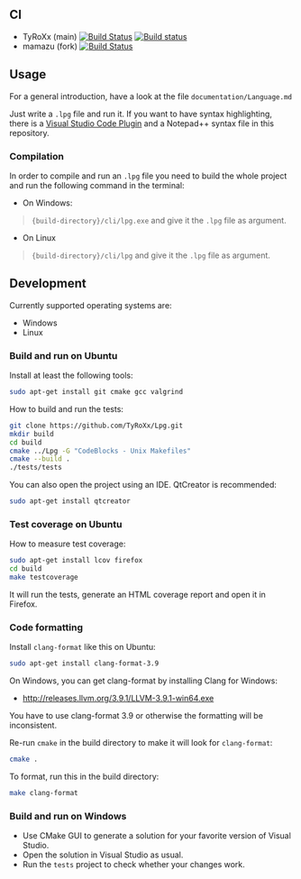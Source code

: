 ## CI
* TyRoXx (main)
[![Build Status](https://travis-ci.org/TyRoXx/Lpg.svg?branch=master)](https://travis-ci.org/TyRoXx/Lpg)
[![Build status](https://ci.appveyor.com/api/projects/status/lq9sc1am1xn5fvgg/branch/master?svg=true)](https://ci.appveyor.com/project/TyRoXx/lpg/branch/master)
* mamazu (fork)
[![Build Status](https://travis-ci.org/mamazu/Lpg.svg?branch=master)](https://travis-ci.org/mamazu/Lpg)

## Usage
For a general introduction, have a look at the file `documentation/Language.md`

Just write a `.lpg` file and run it. If you want to have syntax highlighting, there is a [Visual Studio Code Plugin](https://github.com/mamazu/LPG-for-Visual-Studio-Code) and a Notepad++ syntax file in this repository.

### Compilation
In order to compile and run an `.lpg` file you need to build the whole project and run the following command in the terminal:

* On Windows:
> `{build-directory}/cli/lpg.exe` and give it the `.lpg` file as argument.

* On Linux
> `{build-directory}/cli/lpg` and give it the `.lpg` file as argument.

## Development
Currently supported operating systems are:
* Windows
* Linux

### Build and run on Ubuntu
Install at least the following tools:
```bash
sudo apt-get install git cmake gcc valgrind
```

How to build and run the tests:
```bash
git clone https://github.com/TyRoXx/Lpg.git
mkdir build
cd build
cmake ../Lpg -G "CodeBlocks - Unix Makefiles"
cmake --build .
./tests/tests
```

You can also open the project using an IDE. QtCreator is recommended:
```bash
sudo apt-get install qtcreator
```

### Test coverage on Ubuntu

How to measure test coverage:
```bash
sudo apt-get install lcov firefox
cd build
make testcoverage
```
It will run the tests, generate an HTML coverage report and open it in Firefox.

### Code formatting
Install `clang-format` like this on Ubuntu:
```bash
sudo apt-get install clang-format-3.9
```

On Windows, you can get clang-format by installing Clang for Windows:

* http://releases.llvm.org/3.9.1/LLVM-3.9.1-win64.exe

You have to use clang-format 3.9 or otherwise the formatting will be inconsistent.

Re-run `cmake` in the build directory to make it will look for `clang-format`:
```bash
cmake .
```

To format, run this in the build directory:
```bash
make clang-format
```

### Build and run on Windows

* Use CMake GUI to generate a solution for your favorite version of Visual Studio.
* Open the solution in Visual Studio as usual.
* Run the `tests` project to check whether your changes work.
